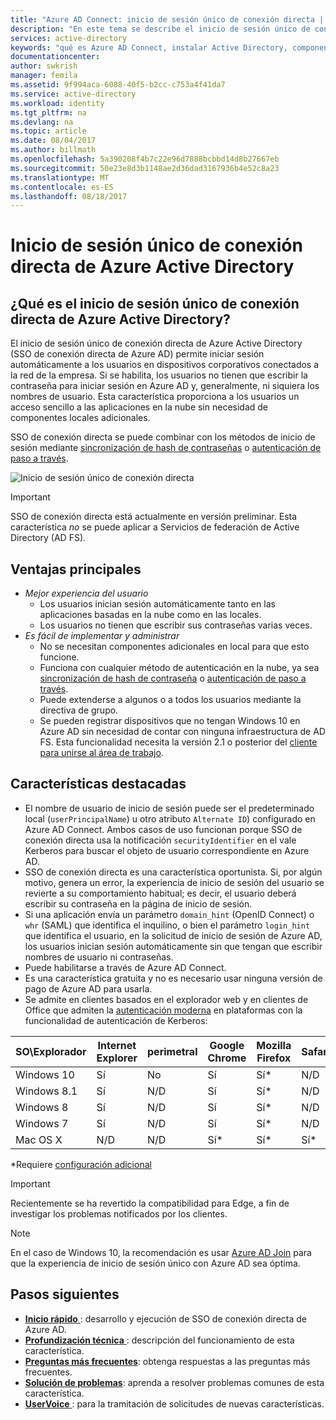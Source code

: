 ```yaml
---
title: "Azure AD Connect: inicio de sesión único de conexión directa | Microsoft Docs"
description: "En este tema se describe el inicio de sesión único de conexión directa de Azure Active Directory (Azure AD) y cómo permite proporcionar un verdadero inicio de sesión único a los usuarios de equipos de escritorio corporativos dentro de la red de la empresa."
services: active-directory
keywords: "qué es Azure AD Connect, instalar Active Directory, componentes necesarios para Azure AD, SSO, inicio de sesión único"
documentationcenter: 
author: swkrish
manager: femila
ms.assetid: 9f994aca-6088-40f5-b2cc-c753a4f41da7
ms.service: active-directory
ms.workload: identity
ms.tgt_pltfrm: na
ms.devlang: na
ms.topic: article
ms.date: 08/04/2017
ms.author: billmath
ms.openlocfilehash: 5a390208f4b7c22e96d7888bcbbd14d8b27667eb
ms.sourcegitcommit: 50e23e8d3b1148ae2d36dad3167936b4e52c8a23
ms.translationtype: MT
ms.contentlocale: es-ES
ms.lasthandoff: 08/18/2017
---
```

# <a name="azure-active-directory-seamless-single-sign-on"></a>Inicio de sesión único de conexión directa de Azure Active Directory

## <a name="what-is-azure-active-directory-seamless-single-sign-on"></a>¿Qué es el inicio de sesión único de conexión directa de Azure Active Directory?

El inicio de sesión único de conexión directa de Azure Active Directory (SSO de conexión directa de Azure AD) permite iniciar sesión automáticamente a los usuarios en dispositivos corporativos conectados a la red de la empresa. Si se habilita, los usuarios no tienen que escribir la contraseña para iniciar sesión en Azure AD y, generalmente, ni siquiera los nombres de usuario. Esta característica proporciona a los usuarios un acceso sencillo a las aplicaciones en la nube sin necesidad de componentes locales adicionales.

SSO de conexión directa se puede combinar con los métodos de inicio de sesión mediante [sincronización de hash de contraseñas](active-directory-aadconnectsync-implement-password-synchronization.md) o [autenticación de paso a través](active-directory-aadconnect-pass-through-authentication.md).

![Inicio de sesión único de conexión directa](./media/active-directory-aadconnect-sso/sso1.png)

>[!IMPORTANT]
>SSO de conexión directa está actualmente en versión preliminar. Esta característica _no_ se puede aplicar a Servicios de federación de Active Directory (AD FS).

## <a name="key-benefits"></a>Ventajas principales

- *Mejor experiencia del usuario*
  - Los usuarios inician sesión automáticamente tanto en las aplicaciones basadas en la nube como en las locales.
  - Los usuarios no tienen que escribir sus contraseñas varias veces.
- *Es fácil de implementar y administrar*
  - No se necesitan componentes adicionales en local para que esto funcione.
  - Funciona con cualquier método de autenticación en la nube, ya sea [sincronización de hash de contraseña](active-directory-aadconnectsync-implement-password-synchronization.md) o [autenticación de paso a través](active-directory-aadconnect-pass-through-authentication.md).
  - Puede extenderse a algunos o a todos los usuarios mediante la directiva de grupo.
  - Se pueden registrar dispositivos que no tengan Windows 10 en Azure AD sin necesidad de contar con ninguna infraestructura de AD FS. Esta funcionalidad necesita la versión 2.1 o posterior del [cliente para unirse al área de trabajo](https://www.microsoft.com/download/details.aspx?id=53554).

## <a name="feature-highlights"></a>Características destacadas

- El nombre de usuario de inicio de sesión puede ser el predeterminado local (`userPrincipalName`) u otro atributo `Alternate ID`) configurado en Azure AD Connect. Ambos casos de uso funcionan porque SSO de conexión directa usa la notificación `securityIdentifier` en el vale Kerberos para buscar el objeto de usuario correspondiente en Azure AD.
- SSO de conexión directa es una característica oportunista. Si, por algún motivo, genera un error, la experiencia de inicio de sesión del usuario se revierte a su comportamiento habitual; es decir, el usuario deberá escribir su contraseña en la página de inicio de sesión.
- Si una aplicación envía un parámetro `domain_hint` (OpenID Connect) o `whr` (SAML) que identifica el inquilino, o bien el parámetro `login_hint` que identifica el usuario, en la solicitud de inicio de sesión de Azure AD, los usuarios inician sesión automáticamente sin que tengan que escribir nombres de usuario ni contraseñas.
- Puede habilitarse a través de Azure AD Connect.
- Es una característica gratuita y no es necesario usar ninguna versión de pago de Azure AD para usarla.
- Se admite en clientes basados en el explorador web y en clientes de Office que admiten la [autenticación moderna](https://aka.ms/modernauthga) en plataformas con la funcionalidad de autenticación de Kerberos:

| SO\Explorador |Internet Explorer|perimetral|Google Chrome|Mozilla Firefox|Safari|
| --- | --- |--- | --- | --- | -- 
|Windows 10|Sí|No|Sí|Sí\*|N/D
|Windows 8.1|Sí|N/D|Sí|Sí\*|N/D
|Windows 8|Sí|N/D|Sí|Sí\*|N/D
|Windows 7|Sí|N/D|Sí|Sí\*|N/D
|Mac OS X|N/D|N/D|Sí\*|Sí\*|Sí\*

\*Requiere [configuración adicional](active-directory-aadconnect-sso-quick-start.md#browser-considerations)

>[!IMPORTANT]
>Recientemente se ha revertido la compatibilidad para Edge, a fin de investigar los problemas notificados por los clientes.

>[!NOTE]
>En el caso de Windows 10, la recomendación es usar [Azure AD Join](../active-directory-azureadjoin-overview.md) para que la experiencia de inicio de sesión único con Azure AD sea óptima.

## <a name="next-steps"></a>Pasos siguientes

- [**Inicio rápido** ](active-directory-aadconnect-sso-quick-start.md): desarrollo y ejecución de SSO de conexión directa de Azure AD.
- [**Profundización técnica** ](active-directory-aadconnect-sso-how-it-works.md): descripción del funcionamiento de esta característica.
- [**Preguntas más frecuentes**](active-directory-aadconnect-sso-faq.md): obtenga respuestas a las preguntas más frecuentes.
- [**Solución de problemas**](active-directory-aadconnect-troubleshoot-sso.md): aprenda a resolver problemas comunes de esta característica.
- [**UserVoice** ](https://feedback.azure.com/forums/169401-azure-active-directory/category/160611-directory-synchronization-aad-connect): para la tramitación de solicitudes de nuevas características.
